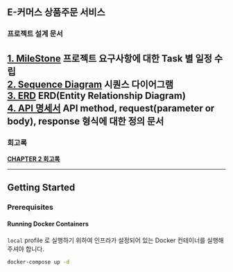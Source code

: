 ## E-커머스 상품주문 서비스

### 프로젝트 설계 문서
[**1. MileStone**](https://github.com/users/o3ozzvb/projects/3) 프로젝트 요구사항에 대한 Task 별 일정 수립  
[**2. Sequence Diagram**](docs/SequenceDiagram.md) 시퀀스 다이어그램  
[**3. ERD**](docs/ERD.md) ERD(Entity Relationship Diagram)  
[**4. API 명세서**](docs/API_specification.md) API method, request(parameter or body), response 형식에 대한 정의 문서
---
### 회고록
[**CHAPTER 2 회고록**](docs/Chapter2_review.md) 

---
## Getting Started
### Prerequisites
#### Running Docker Containers
`local` profile 로 실행하기 위하여 인프라가 설정되어 있는 Docker 컨테이너를 실행해주셔야 합니다.
```bash
docker-compose up -d
```
